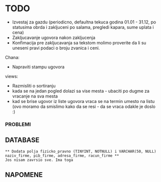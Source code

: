 # TODO

- Izvestaj za gazdu (periodicno, defaultna tekuca godina 01.01 - 31.12, po statusima obrda i zakljuceni po salama, pregledi kapara, sume uplata i cena)
- Zakljucavanje ugovora nakon zakljucenja
- Konfimacija pre zakljucavanja sa tekstom molimo proverite da li su uneseni pravi podaci o broju zvanica
i ceni.

Chana:

- Napraviti stampu ugovora

views:

- Razmisliti o sortiranju
- kada se na jedan pogled dolazi sa vise mesta - ubaciti po dugme za vracanje na sva mesta
- kad se brise ugovor iz liste ugovora vraca se na termin umesto na listu (ovo moramo da smislimo kako da se resi - da se vraca odakle je doslo :)

### PROBLEMI

## DATABASE
	** Dodata polja fizicko_pravno (TINYINT, NOTNULL) i VARCHAR(50, NULL) naziv_firme, pib_firme, adresa_firme, racun_firme **
	Jos nisam zavrsio sve. Ima toga
## NAPOMENE

